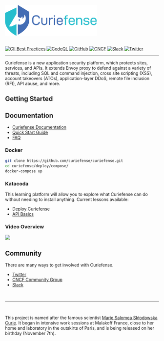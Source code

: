 <div>
	<img width="300" src="https://raw.githubusercontent.com/cncf/artwork/master/projects/curiefense/horizontal/color/curiefense-horizontal-color.svg" alt="Curiefense Logo">
	<br><br>
</div>

[![CII Best Practices](https://bestpractices.coreinfrastructure.org/projects/4576/badge)](https://bestpractices.coreinfrastructure.org/projects/4576) 
[![CodeQL](https://github.com/curiefense/curiefense/actions/workflows/codeql-analysis.yml/badge.svg)](https://github.com/curiefense/curiefense/actions/workflows/codeql-analysis.yml)
[![GitHub](https://img.shields.io/github/license/curiefense/curiefense)](https://github.com/curiefense/curiefense/blob/master/LICENSE)
[![CNCF](https://shields.io/badge/CNCF-Sandbox%20project-blue?logo=linux-foundation&style=flat)](https://landscape.cncf.io/card-mode?project=sandbox&selected=curiefense)
[![Slack](https://shields.io/badge/Slack-Join%20Us-yellow?logo=slack&style=flat)](https://join.slack.com/t/curiefense/shared_invite/zt-nc8lyrjo-JJoY2mwrqNOfkmoA6ycTHg)
[![Twitter](https://img.shields.io/badge/Follow-@curiefense-blue.svg?style=flat&logo=twitter)](https://twitter.com/intent/follow?screen_name=curiefense)


---

Curiefense is a new application security platform, which protects sites, services, and APIs. It extends Envoy proxy to defend against a variety of threats, including SQL and command injection, cross site scripting (XSS), account takeovers (ATOs), application-layer DDoS, remote file inclusion (RFI), API abuse, and more.

## Getting Started

## Documentation

* [Curiefense Documentation](https://docs.curiefense.io)
* [Quick Start Guide](https://docs.curiefense.io/installation/getting-started-with-curiefense)
* [FAQ](https://www.curiefense.io/faq)

### Docker
```bash
git clone https://github.com/curiefense/curiefense.git
cd curiefense/deploy/compose/
docker-compose up
```

### Katacoda
This learning platform will allow you to explore what Curiefense can do without needing to install anything. Current lessons available:

* [Deploy Curiefense](https://www.katacoda.com/curiefense/scenarios/getting-started)
* [API Basics](https://www.katacoda.com/curiefense/scenarios/api-basics)

### Video Overview

<a href="https://www.youtube.com/watch?v=HkoDPW46a8I&t" target="_blank">
<img width="450" src="https://p21.p4.n0.cdn.getcloudapp.com/items/d5u12qLG/44410d32-819d-4333-9703-063653794b05.jpg"></a>

<br>

## Community

There are many ways to get involved with Curiefense. 

* [Twitter](https://twitter.com/curiefense)
* [CNCF Community Group](https://community.cncf.io/curiefense/)
* [Slack](https://join.slack.com/t/curiefense/shared_invite/zt-nc8lyrjo-JJoY2mwrqNOfkmoA6ycTHg)

<br>

---

<br>

This project is named after the famous scientist [Marie Salomea Skłodowska Curie](https://www.curiefense.io/marie-curie). It began in intensive work sessions at Malakoff France, close to her home and laboratory in the outskirts of Paris, and is being released on her birthday (November 7th).
